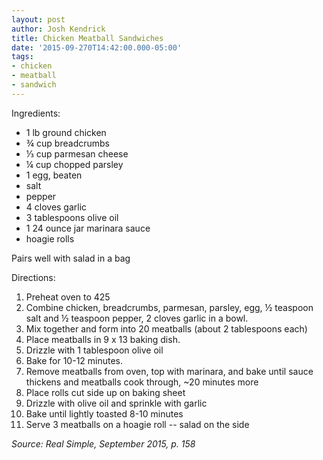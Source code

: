 ```yaml
---
layout: post
author: Josh Kendrick
title: Chicken Meatball Sandwiches
date: '2015-09-270T14:42:00.000-05:00'
tags:
- chicken
- meatball
- sandwich
---
```


Ingredients:
* 1 lb ground chicken
* ¾ cup breadcrumbs
* ⅓ cup parmesan cheese
* ¼ cup chopped parsley
* 1 egg, beaten
* salt
* pepper
* 4 cloves garlic
* 3 tablespoons olive oil
* 1 24 ounce jar marinara sauce
* hoagie rolls

Pairs well with salad in a bag

Directions:
1. Preheat oven to 425
2. Combine chicken, breadcrumbs, parmesan, parsley, egg, ½ teaspoon salt and ½ teaspoon pepper, 2 cloves garlic in a bowl.
3. Mix together and form into 20 meatballs (about 2 tablespoons each)
4. Place meatballs in 9 x 13 baking dish.
5. Drizzle with 1 tablespoon olive oil
6. Bake for 10-12 minutes.
7. Remove meatballs from oven, top with marinara, and bake until sauce thickens and meatballs cook through, ~20 minutes more
8. Place rolls cut side up on baking sheet
9. Drizzle with olive oil and sprinkle with garlic
10. Bake until lightly toasted 8-10 minutes
11. Serve 3 meatballs on a hoagie roll -- salad on the side

*Source: Real Simple, September 2015, p. 158*